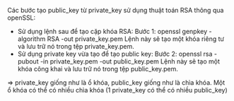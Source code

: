Các bước tạo public_key từ private_key sử dụng thuật toán RSA thông qua openSSL:

- Sử dụng lệnh sau để tạo cặp khóa RSA:
  Bước 1: openssl genpkey -algorithm RSA -out private_key.pem
  Lệnh này sẽ tạo một khóa riêng tư và lưu trữ nó trong tệp private_key.pem.
- Sử dụng private key vừa tạo để tạo public key:
  Bước 2: openssl rsa -pubout -in private_key.pem -out public_key.pem
  Lệnh này sẽ tạo một khóa công khai và lưu trữ nó trong tệp public_key.pem.

=> private_key giống như là ổ khóa, public_key giống như là chìa khóa. Một ổ khóa có thể có nhiều chìa khóa (1 private_key có thể có nhiều public_key)
